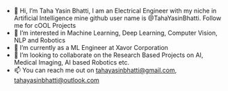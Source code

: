 - 👋 Hi, I’m Taha Yasin Bhatti, I am an Electrical Engineer with my niche in Artificial Intelligence mine github user name is @TahaYasinBhatti. Follow me for cOOL Projects
- 👀 I’m interested in Machine Learning, Deep Learning, Computer Vision, NLP and Robotics
- 🌱 I’m currently as a ML Engineer at Xavor Corporation
- 💞️ I’m looking to collaborate on the Research Based Projects on AI, Medical Imaging, AI based Robotics etc.
- 📫 You can reach me out on tahayasinbhatti@gmail.com, tahayasinbhatti@outlook.com 

<!---
TahaYasinBhatti/TahaYasinBhatti is a ✨ special ✨ repository because its `README.md` (this file) appears on your GitHub profile.
You can click the Preview link to take a look at your changes.
--->
